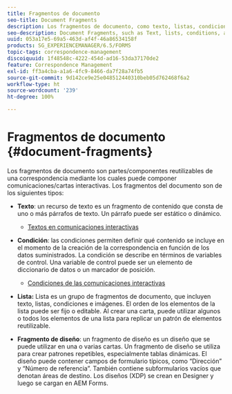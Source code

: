 ```yaml
---
title: Fragmentos de documento
seo-title: Document Fragments
description: Los fragmentos de documento, como texto, listas, condiciones y fragmentos de diseño, de Administración de correspondencia le permiten formar los componentes estáticos, dinámicos y repetibles de la correspondencia del cliente.
seo-description: Document Fragments, such as Text, lists, conditions, and layout fragments, in Correspondence Management let you form the static, dynamic, and repeatable components of customer correspondence.
uuid: 053a17e5-69a5-463d-af4f-46a86534158f
products: SG_EXPERIENCEMANAGER/6.5/FORMS
topic-tags: correspondence-management
discoiquuid: 1f48548c-4222-454d-ad16-53da37170de2
feature: Correspondence Management
exl-id: ff3a4cba-a1a6-4fc9-8466-da7f28a74fb5
source-git-commit: 9d142ce9e25e048512440310beb05d762468f6a2
workflow-type: ht
source-wordcount: '239'
ht-degree: 100%

---
```


# Fragmentos de documento {#document-fragments}

Los fragmentos de documento son partes/componentes reutilizables de una correspondencia mediante los cuales puede componer comunicaciones/cartas interactivas. Los fragmentos del documento son de los siguientes tipos:

* **Texto**: un recurso de texto es un fragmento de contenido que consta de uno o más párrafos de texto. Un párrafo puede ser estático o dinámico.

   * [Textos en comunicaciones interactivas](/help/forms/using/texts-interactive-communications.md)

* **Condición**: las condiciones permiten definir qué contenido se incluye en el momento de la creación de la correspondencia en función de los datos suministrados. La condición se describe en términos de variables de control. Una variable de control puede ser un elemento de diccionario de datos o un marcador de posición.

   * [Condiciones de las comunicaciones interactivas](/help/forms/using/conditions-interactive-communications.md)

* **Lista:** Lista es un grupo de fragmentos de documento, que incluyen texto, listas, condiciones e imágenes. El orden de los elementos de la lista puede ser fijo o editable. Al crear una carta, puede utilizar algunos o todos los elementos de una lista para replicar un patrón de elementos reutilizable.
* **Fragmento de diseño**: un fragmento de diseño es un diseño que se puede utilizar en una o varias cartas. Un fragmento de diseño se utiliza para crear patrones repetibles, especialmente tablas dinámicas. El diseño puede contener campos de formulario típicos, como “Dirección” y “Número de referencia”. También contiene subformularios vacíos que denotan áreas de destino. Los diseños (XDP) se crean en Designer y luego se cargan en AEM Forms.
